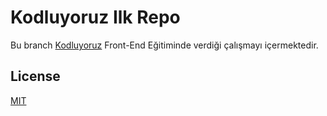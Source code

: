 # Kodluyoruz Ilk Repo

Bu branch [Kodluyoruz](https://www.kodluyoruz.org) Front-End Eğitiminde verdiği çalışmayı içermektedir.


## License
[MIT](https://choosealicense.com/licenses/mit/)
